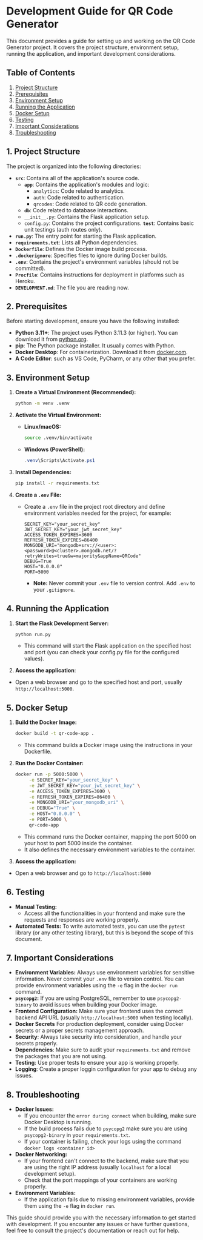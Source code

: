 # Development Guide for QR Code Generator

This document provides a guide for setting up and working on the QR Code Generator project. It covers the project structure, environment setup, running the application, and important development considerations.

## Table of Contents

1.  [Project Structure](#project-structure)
2.  [Prerequisites](#prerequisites)
3.  [Environment Setup](#environment-setup)
4.  [Running the Application](#running-the-application)
5.  [Docker Setup](#docker-setup)
6.  [Testing](#testing)
7.  [Important Considerations](#important-considerations)
8.  [Troubleshooting](#troubleshooting)

## 1. Project Structure

The project is organized into the following directories:

-   **`src`**: Contains all of the application's source code.
    -   **`app`**: Contains the application's modules and logic:
        -   `analytics`: Code related to analytics.
        -   `auth`: Code related to authentication.
        -   `qrcodes`: Code related to QR code generation.
    -   **`db`**: Code related to database interactions.
    -   `__init__.py`: Contains the Flask application setup.
    -   `config.py`: Contains the project configurations.
        **`test`**: Contains basic unit testings (auth routes only).
-   **`run.py`**: The entry point for starting the Flask application.
-   **`requirements.txt`**: Lists all Python dependencies.
-   **`Dockerfile`**: Defines the Docker image build process.
-   **`.dockerignore`**: Specifies files to ignore during Docker builds.
-   **`.env`**: Contains the project's environment variables (should not be committed).
-   **`Procfile`**: Contains instructions for deployment in platforms such as Heroku.
-   **`DEVELOPMENT.md`**: The file you are reading now.

## 2. Prerequisites

Before starting development, ensure you have the following installed:

-   **Python 3.11+**: The project uses Python 3.11.3 (or higher). You can download it from [python.org](https://www.python.org/).
-   **pip**: The Python package installer. It usually comes with Python.
-   **Docker Desktop**: For containerization. Download it from [docker.com](https://www.docker.com/).
-   **A Code Editor**: such as VS Code, PyCharm, or any other that you prefer.

## 3. Environment Setup

1.  **Create a Virtual Environment (Recommended):**
    ```bash
    python -m venv .venv
    ```
2.  **Activate the Virtual Environment:**
    -   **Linux/macOS:**
        ```bash
        source .venv/bin/activate
        ```
    -   **Windows (PowerShell):**
        ```powershell
        .venv\Scripts\Activate.ps1
        ```
3.  **Install Dependencies:**
    ```bash
    pip install -r requirements.txt
    ```
4.  **Create a `.env` File:**

    -   Create a `.env` file in the project root directory and define environment variables needed for the project, for example:

        ```dotenv
        SECRET_KEY="your_secret_key"
        JWT_SECRET_KEY="your_jwt_secret_key"
        ACCESS_TOKEN_EXPIRES=3600
        REFRESH_TOKEN_EXPIRES=86400
        MONGODB_URI="mongodb+srv://<user>:<password>@<cluster>.mongodb.net/?retryWrites=true&w=majority&appName=QRCode"
        DEBUG=True
        HOST="0.0.0.0"
        PORT=5000
        ```

        -   **Note:** Never commit your `.env` file to version control. Add `.env` to your `.gitignore`.

## 4. Running the Application

1.  **Start the Flask Development Server:**

    ```bash
    python run.py
    ```

    -   This command will start the Flask application on the specified host and port (you can check your config.py file for the configured values).

2.  **Access the application**:

-   Open a web browser and go to the specified host and port, usually `http://localhost:5000`.

## 5. Docker Setup

1.  **Build the Docker Image:**

    ```bash
    docker build -t qr-code-app .
    ```

    -   This command builds a Docker image using the instructions in your Dockerfile.

2.  **Run the Docker Container:**
    ```bash
    docker run -p 5000:5000 \
         -e SECRET_KEY="your_secret_key" \
         -e JWT_SECRET_KEY="your_jwt_secret_key" \
         -e ACCESS_TOKEN_EXPIRES=3600 \
         -e REFRESH_TOKEN_EXPIRES=86400 \
         -e MONGODB_URI="your_mongodb_uri" \
         -e DEBUG="True" \
         -e HOST="0.0.0.0" \
         -e PORT=5000 \
         qr-code-app
    ```
    -   This command runs the Docker container, mapping the port 5000 on your host to port 5000 inside the container.
    -   It also defines the necessary environment variables to the container.
3.  **Access the application:**

-   Open a web browser and go to `http://localhost:5000`

## 6. Testing

-   **Manual Testing:**
    -   Access all the functionalities in your frontend and make sure the requests and responses are working properly.
-   **Automated Tests:** To write automated tests, you can use the `pytest` library (or any other testing library), but this is beyond the scope of this document.

## 7. Important Considerations

-   **Environment Variables:** Always use environment variables for sensitive information. Never commit your `.env` file to version control. You can provide environment variables using the `-e` flag in the `docker run` command.
-   **`psycopg2`:** If you are using PostgreSQL, remember to use `psycopg2-binary` to avoid issues when building your Docker image.
-   **Frontend Configuration:** Make sure your frontend uses the correct backend API URL (usually `http://localhost:5000` when testing locally).
-   **Docker Secrets** For production deployment, consider using Docker secrets or a proper secrets management approach.
-   **Security**: Always take security into consideration, and handle your secrets properly.
-   **Dependencies**: Make sure to audit your `requirements.txt` and remove the packages that you are not using.
-   **Testing**: Use proper tests to ensure your app is working properly.
-   **Logging**: Create a proper loggin configuration for your app to debug any issues.

## 8. Troubleshooting

-   **Docker Issues:**
    -   If you encounter the `error during connect` when building, make sure Docker Desktop is running.
    -   If the build process fails due to `psycopg2` make sure you are using `psycopg2-binary` in your `requirements.txt`.
    -   If your container is failing, check your logs using the command `docker logs <container id>`
-   **Docker Networking:**
    -   If your frontend can't connect to the backend, make sure that you are using the right IP address (usually `localhost` for a local development setup).
    -   Check that the port mappings of your containers are working properly.
-   **Environment Variables:**
    -   If the application fails due to missing environment variables, provide them using the `-e` flag in `docker run`.

This guide should provide you with the necessary information to get started with development. If you encounter any issues or have further questions, feel free to consult the project's documentation or reach out for help.
